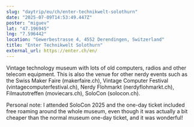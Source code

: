 ```yaml
---
slug: "daytrip/eu/ch/enter-technikwelt-solothurn"
date: "2025-07-09T14:53:49.447Z"
poster: "miguev"
lat: "47.196945"
lng: "7.596442"
location: "Gewerbestrasse 4, 4552 Derendingen, Switzerland"
title: "Enter Technikwelt Solothurn"
external_url: https://enter.ch/en/
---
```

Vintage technology museum with lots of old computers, radios and other telecom equipment. This is also the venue for other nerdy events such as the Swiss Maker Faire (makerfaire.ch), Vintage Computer Festival (vintagecomputerfestival.ch), Nerdy Flohmarkt (nerdyflohmarkt.ch), Filmautotreffen (moviecars.ch), SoloCon (solocon.ch).

Personal note: I attended SoloCon 2025 and the one-day ticket included free roaming around the whole museum, even though it was actually a bit cheaper than the normal museum one-day ticket, and it was wonderful!